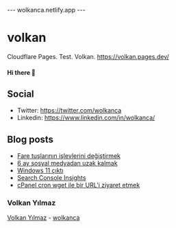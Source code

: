 ---  wolkanca.netlify.app ---
# volkan
Cloudflare Pages. Test. Volkan. https://volkan.pages.dev/

#### Hi there 👋

## Social
- Twitter: https://twitter.com/wolkanca
- Linkedin: https://www.linkedin.com/in/wolkanca/


## Blog posts
<!-- BLOG-POST-LIST:START -->
- [Fare tuşlarının işlevlerini değiştirmek](https://wolkanca.com.tr/fare-tuslarinin-islevlerini-degistirmek/)
- [6 ay sosyal medyadan uzak kalmak](https://wolkanca.com.tr/6-ay-sosyal-medyadan-uzak-kalmak/)
- [Windows 11 çıktı](https://wolkanca.com.tr/windows-11-cikti/)
- [Search Console Insights](https://wolkanca.com.tr/search-console-insights/)
- [cPanel cron wget ile bir URL’i ziyaret etmek](https://wolkanca.com.tr/cpanel-cron-wget-ile-bir-urli-ziyaret-etmek/)
<!-- BLOG-POST-LIST:END -->


### Volkan Yılmaz

[Volkan Yılmaz](https://volkanyilmaz.com.tr/) - [wolkanca](https://wolkanca.com.tr/)

